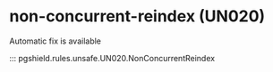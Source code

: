 # non-concurrent-reindex (UN020)

Automatic fix is available

::: pgshield.rules.unsafe.UN020.NonConcurrentReindex

